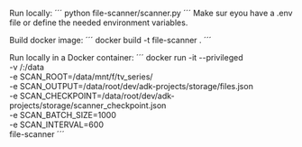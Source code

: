 Run locally: 
´´´
python file-scanner/scanner.py
´´´
Make sur eyou have a .env file or define the needed environment variables. 

Build docker image: 
´´´
docker build -t file-scanner .
´´´

Run locally in a Docker container: 
´´´
docker run -it --privileged \
  -v /:/data \
  -e SCAN_ROOT=/data/mnt/f/tv_series/ \
  -e SCAN_OUTPUT=/data/root/dev/adk-projects/storage/files.json \
  -e SCAN_CHECKPOINT=/data/root/dev/adk-projects/storage/scanner_checkpoint.json \
  -e SCAN_BATCH_SIZE=1000 \
  -e SCAN_INTERVAL=600 \
  file-scanner
´´´